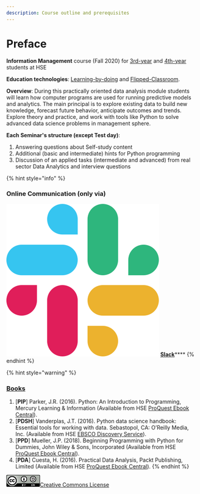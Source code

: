 ```yaml
---
description: Course outline and prerequisites
---
```


# Preface

**Information Management** course \(Fall 2020\) for [3rd-year](https://www.hse.ru/edu/courses/376727217) and [4th-year](https://www.hse.ru/edu/courses/376727214) students at HSE

**Education technologies**: [Learning-by-doing](https://psycnet.apa.org/fulltext/2014-55719-001.html) and [Flipped-Classroom](https://en.wikipedia.org/wiki/Flipped_classroom).

**Overview**: During this practically oriented data analysis module students will learn how computer programs are used for running predictive models and analytics. The main principal is to explore existing data to build new knowledge, forecast future behavior, anticipate outcomes and trends. Explore theory and practice, and work with tools like Python to solve advanced data science problems in management sphere.

**Each Seminar's structure \(except Test day\)**:

1. Answering questions about Self-study content
2. Additional \(basic and intermediate\) hints for Python programming
3. Discussion of an applied tasks \(intermediate and advanced\) from real sector Data Analytics and interview questions

{% hint style="info" %}
### Online Communication \(only via\)

[![](.gitbook/assets/slack-icon.png)](https://im2020workspace.slack.com) [**Slack**](https://im2020workspace.slack.com)\*\*\*\*
{% endhint %}

{% hint style="warning" %}
### [Books](https://disk.hse.ru/index.php/s/ermES6X37F5E2pc)

1. \[**PIP**\] Parker, J.R. \(2016\). Python: An Introduction to Programming, Mercury Learning & Information \(Available from HSE [ProQuest Ebook Central](http://proxylibrary.hse.ru:2048/login?url=https://ebookcentral.proquest.com/lib/hselibrary-ebooks/home.action)\).
2. \[**PDSH**\] Vanderplas, J.T. \(2016\). Python data science handbook: Essential tools for working with data. Sebastopol, CA: O’Reilly Media, Inc. \(Available from HSE [EBSCO Discovery Service](http://search.ebscohost.com/login.aspx?authtype=guest&custid=s4954272&groupid=main&profile=eds)\).
3. \[**PPD**\] Mueller, J.P. \(2018\). Beginning Programming with Python for Dummies, John Wiley & Sons, Incorporated \(Available from HSE [ProQuest Ebook Central](http://proxylibrary.hse.ru:2048/login?url=https://ebookcentral.proquest.com/lib/hselibrary-ebooks/home.action)\).
4. \[**PDA**\] Cuesta, H. \(2016\). Practical Data Analysis, Packt Publishing, Limited \(Available from HSE [ProQuest Ebook Central](http://proxylibrary.hse.ru:2048/login?url=https://ebookcentral.proquest.com/lib/hselibrary-ebooks/home.action)\).
{% endhint %}

![](.gitbook/assets/88x31.png)[Creative Commons License](http://creativecommons.org/licenses/by-sa/4.0/) 

